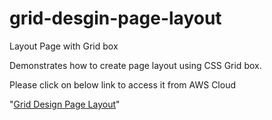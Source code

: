# grid-desgin-page-layout
Layout Page with Grid box

Demonstrates how to create page layout using CSS Grid box.

Please click on below link to access it from AWS Cloud

"[Grid Design Page Layout](http://sreetui-grid-design-page-layout.s3-website-us-east-1.amazonaws.com/)"
